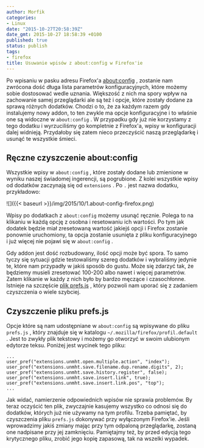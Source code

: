 ```yaml
---
author: Morfik
categories:
- Linux
date: "2015-10-27T20:58:39Z"
date_gmt: 2015-10-27 18:58:39 +0100
published: true
status: publish
tags:
- firefox
title: Usuwanie wpisów z about:config w Firefox'ie
---
```


Po wpisaniu w pasku adresu Firefox'a [about:config](http://kb.mozillazine.org/About:config) ,
zostanie nam zwrócona dość długa lista parametrów konfiguracyjnych, które możemy sobie dostosować
wedle uznania. Większość z nich ma spory wpływ na zachowanie samej przeglądarki ale są też i opcje,
które zostały dodane za sprawą różnych dodatków. Chodzi o to, że za każdym razem gdy instalujemy
nowy addon, to ten zwykle ma opcje konfiguracyjne i to właśnie one są widoczne w `about:config` . W
przypadku gdy już nie korzystamy z tego dodatku i wyrzuciliśmy go kompletnie z Firefox'a, wpisy w
konfiguracji dalej widnieją. Przydałoby się zatem nieco przeczyścić naszą przeglądarkę i usunąć te
wszystkie śmieci.

<!--more-->
## Ręczne czyszczenie about:config

Wszystkie wpisy w `about:config` , które zostały dodane lub zmienione w wyniku naszej świadomej
ingerencji, są pogrubione. Z kolei wszystkie wpisy od dodatków zaczynają się od `extensions` . Po
`.` jest nazwa dodatku, przykładowo:

![]({{< baseurl >}}/img/2015/10/1.about-config-firefox.png)

Wpisy po dodatkach z `about:config` możemy usunąć ręcznie. Polega to na klikaniu w każdą opcję z
osobna i resetowaniu ich wartości. Po tym jak dodatek będzie miał zresetowaną wartość jakiejś opcji
i Firefox zostanie ponownie uruchomiony, ta opcja zostanie usunięta z pliku konfiguracyjnego i już
więcej nie pojawi się w `about:config` .

Gdy addon jest dość rozbudowany, ilość opcji może być spora. To samo tyczy się sytuacji gdzie
testowaliśmy szereg dodatków i wybraliśmy jedynie te, które nam przypadły w jakiś sposób do gustu.
Może się zdarzyć tak, że będziemy musieli zresetować 100-200 albo nawet i więcej parametrów. Zatem
klikanie w każdy z nich było by bardzo męczące i czasochłonne. Istnieje na szczęście [plik
prefs.js](http://kb.mozillazine.org/Prefs.js_file) , który pozwoli nam uporać się z zadaniem
czyszczenia o wiele szybciej.

## Czyszczenie pliku prefs.js

Opcje które są nam udostępniane w `about:config` są wpisywane do pliku `prefs.js` , który znajduje
się w katalogu `~/.mozilla/firefox/profil.default` . Jest to zwykły plik tekstowy i możemy go
otworzyć w swoim ulubionym edytorze teksu. Poniżej jest wycinek tego pliku:

    ...
    user_pref("extensions.unmht.open.multiple.action", "index");
    user_pref("extensions.unmht.save.filename.dup.rename.digits", 2);
    user_pref("extensions.unmht.save.history.register", false);
    user_pref("extensions.unmht.save.insert.link", true);
    user_pref("extensions.unmht.save.insert.link.pos", "top");
    ...

Jak widać, namierzenie odpowiednich wpisów nie sprawia problemów. By teraz oczyścić ten plik,
zwyczajnie kasujemy wszystko co odnosi się do dodatków, których już nie używamy na tym profilu.
Trzeba pamiętać, by czyszczenia pliku `prefs.js` dokonywać przy wyłączonym Firefox'ie. Jeśli
wprowadzimy jakiś zmiany mając przy tym odpaloną przeglądarkę, zostaną one nadpisane przy jej
zamknięciu. Pamiętajmy też, by przed edycją tego krytycznego pliku, zrobić jego kopię zapasową, tak
na wszelki wypadek.
